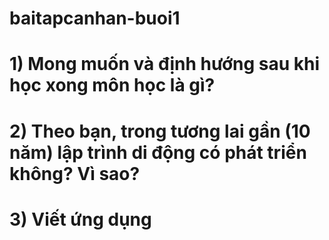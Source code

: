 # baitapcanhan-buoi1
# 1) Mong muốn và định hướng sau khi học xong môn học là gì?
# 2) Theo bạn, trong tương lai gần (10 năm) lập trình di động có phát triển không? Vì sao?
# 3) Viết ứng dụng
